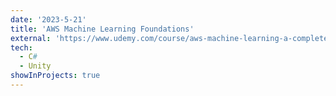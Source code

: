 ```yaml
---
date: '2023-5-21'
title: 'AWS Machine Learning Foundations'
external: 'https://www.udemy.com/course/aws-machine-learning-a-complete-guide-with-python/?utm_source=adwords&utm_medium=udemyads&utm_campaign=LongTail_la.EN_cc.ROW&utm_content=deal4584&utm_term=_._ag_77879424134_._ad_535397245863_._kw__._de_c_._dm__._pl__._ti_dsa-1007766171312_._li_1009806_._pd__._&matchtype=&gclid=Cj0KCQjw_O2lBhCFARIsAB0E8B-q3bIA_9zELDFnuaVEQXgKclpkuIIofgBq9WQK5byuUZ2Q5UStLUMaAnEwEALw_wcB'
tech:
  - C#
  - Unity
showInProjects: true
---
```


